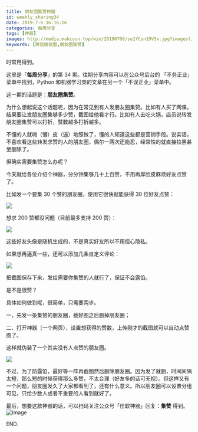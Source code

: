 ```yaml
---
title: 朋友圈集赞神器
id: weekly_sharing34
date: 2019-7-6 16:16:16
categories: 每周分享
tags: [神器]
images: http://media.makcyun.top/win/20190706/se1YCsn19VSx.jpg?imageslim
keywords: [微信朋友圈,朋友圈集赞]
---
```

时常用得到。

<!-- more -->  

这里是「**每周分享**」的第 34 期。往期分享内容可以在公众号后台的 「不务正业」菜单中找到，Python 和机器学习类的文章在另一个「不误正业」菜单中。

这一期的话题是：**朋友圈集赞**。

为什么想起说这个话题呢，因为在常见到有人发朋友圈集赞。比如有人买了网课，结果要让发朋友圈集够多少赞，截图给他看才行。比如有人去吃火锅，店员说转发朋友圈集赞可以打折，赞数越多打折越多。

不懂的人就嗨（懵）皮（逼）地照做了，懂的人知道这些都是营销手段。说实话，不喜欢看这些转发求赞的人的朋友圈，偶尔一两次还能忍，经常性的就直接拉黑甚至删除了。

但确实需要集赞怎么办呢？

今天就给各位介绍个神器，分分钟集够几十上百赞，不用再厚脸皮麻烦好友点赞了。

比如发一个要集 30 个赞的朋友圈，使用它很快就能获得 30 位好友点赞：

![](http://media.makcyun.top/FmAPdrXJPNX1nmYN_E8C-pnxLKH7)

想求 200 赞都没问题（目前最多支持 200 赞）：

![](http://media.makcyun.top/Fpxt_-giTeIqa2BT7bbMbVyWCmel)

这些好友头像是随机生成的，不是真实好友所以不用担心隐私。

如果想再逼真一些，还可以添加几条自定义评论：

![](http://media.makcyun.top/FmaWGRsUundBQ6Zq49TEWtg3s6Vj)

把截图保存下来，发给需要你集赞的人就行了，保证不会露馅。

是不是很赞？



具体如何做到呢，很简单，只需要两步。

一，先发一条集赞的朋友圈，截好图之后删掉朋友圈；

二、打开神器（一个网页），设置想获得的赞数，上传刚才的截图就可以自动点赞图了。

这样就伪装了一个其实没有人点赞的朋友圈。

![](http://media.makcyun.top/FtfNTOHsOwbfg1AFS1vhR3wffFbe)

不过，为了防露馅，最好等一阵再截图然后删除朋友圈。因为发了就删，时间间隔太短，那么短的时候获得那么多赞，不太合理（好友多的话可无视）。但这样又有一个问题，朋友圈发久了大家都看到了，还有什么意义。所以朋友圈可以设置分组可见，只给少数人或者不重要的人看到就好了。

最后，想要这款神器的话，可以扫码关注公众号「佳软神器」回复：**集赞** 得到。
![image](https://upload-images.jianshu.io/upload_images/13311062-042589668e4c21ea?imageMogr2/auto-orient/strip%7CimageView2/2/w/1240)

END.

